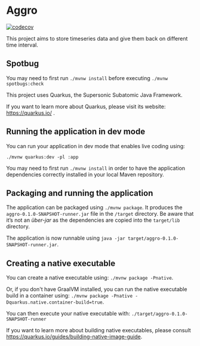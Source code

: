# Aggro

[![codecov](https://codecov.io/gh/wyki-io/aggro/branch/master/graph/badge.svg)](https://codecov.io/gh/wyki-io/aggro)

This project aims to store timeseries data and give them back on different time
interval.

## Spotbug

You may need to first run `./mvnw install` before executing `./mvnw spotbugs:check`

This project uses Quarkus, the Supersonic Subatomic Java Framework.

If you want to learn more about Quarkus, please visit its website: https://quarkus.io/ .

## Running the application in dev mode 

You can run your application in dev mode that enables live coding using:
```
./mvnw quarkus:dev -pl :app
```

You may need to first run `./mvnw install` in order to have the application
dependencies correctly installed in your local Maven repository.

## Packaging and running the application

The application can be packaged using `./mvnw package`.
It produces the `aggro-0.1.0-SNAPSHOT-runner.jar` file in the `/target` directory.
Be aware that it’s not an _über-jar_ as the dependencies are copied into the `target/lib` directory.

The application is now runnable using `java -jar target/aggro-0.1.0-SNAPSHOT-runner.jar`.

## Creating a native executable

You can create a native executable using: `./mvnw package -Pnative`.

Or, if you don't have GraalVM installed, you can run the native executable build in a container using: `./mvnw package -Pnative -Dquarkus.native.container-build=true`.

You can then execute your native executable with: `./target/aggro-0.1.0-SNAPSHOT-runner`

If you want to learn more about building native executables, please consult https://quarkus.io/guides/building-native-image-guide.
